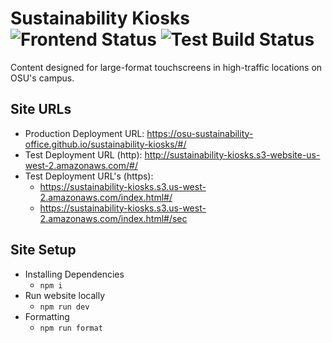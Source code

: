 # Sustainability Kiosks ![Frontend Status](https://github.com/OSU-Sustainability-Office/sustainability-kiosks/actions/workflows/gh-deploy.yml/badge.svg) ![Test Build Status](https://github.com/OSU-Sustainability-Office/sustainability-kiosks/actions/workflows/test-build-s3.yml/badge.svg)

Content designed for large-format touchscreens in high-traffic locations on OSU's campus.

## Site URLs

- Production Deployment URL: https://osu-sustainability-office.github.io/sustainability-kiosks/#/
- Test Deployment URL (http): http://sustainability-kiosks.s3-website-us-west-2.amazonaws.com/#/
- Test Deployment URL's (https):
  - https://sustainability-kiosks.s3.us-west-2.amazonaws.com/index.html#/
  - https://sustainability-kiosks.s3.us-west-2.amazonaws.com/index.html#/sec

## Site Setup

- Installing Dependencies
  - `npm i`
- Run website locally
  - `npm run dev`
- Formatting
  - `npm run format`
